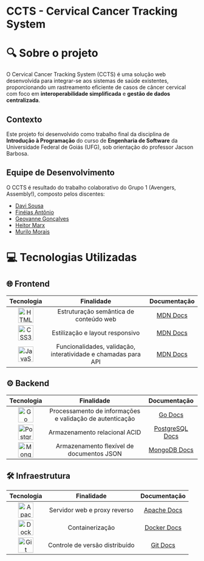 # CCTS - Cervical Cancer Tracking System

# 🔍 Sobre o projeto

O Cervical Cancer Tracking System (CCTS) é uma solução web desenvolvida para integrar-se aos sistemas de saúde existentes, proporcionando um rastreamento eficiente de casos de câncer cervical com foco em **interoperabilidade simplificada** e **gestão de dados centralizada**.

## Contexto

Este projeto foi desenvolvido como trabalho final da disciplina de **Introdução à Programação** do curso de **Engenharia de Software** da Universidade Federal de Goiás (UFG), sob orientação do professor Jacson Barbosa.

## Equipe de Desenvolvimento

O CCTS é resultado do trabalho colaborativo do Grupo 1 (Avengers, Assembly!), composto pelos discentes:

* [Davi Sousa](https://github.com/sfDavi)
* [Finéias Antônio](https://github.com/FineiasAntonio)
* [Geovanne Gonçalves](https://github.com/Geovanne015)
* [Heitor Marx](https://github.com/Heitorvazeg)
* [Murilo Morais](https://github.com/mmoraisg)

# 💻 Tecnologias Utilizadas

## 🌐 Frontend
| Tecnologia | Finalidade | Documentação |
|:----------:|:----------:|:------------:|
| <div align="center"><a href="https://developer.mozilla.org/en-US/docs/Web/HTML" target="_blank" rel="noopener noreferrer"><img width="40" height="40" src="https://cdn.jsdelivr.net/gh/devicons/devicon/icons/html5/html5-original.svg" alt="HTML5" title="HTML5"></a></div> | <div align="center">Estruturação semântica de conteúdo web</div> | <div align="center">[MDN Docs](https://developer.mozilla.org/en-US/docs/Web/HTML)</div> |
| <div align="center"><a href="https://developer.mozilla.org/en-US/docs/Web/CSS" target="_blank" rel="noopener noreferrer"><img width="40" height="40" src="https://cdn.jsdelivr.net/gh/devicons/devicon/icons/css3/css3-original.svg" alt="CSS3" title="CSS3"></a></div> | <div align="center">Estilização e layout responsivo</div> | <div align="center">[MDN Docs](https://developer.mozilla.org/en-US/docs/Web/CSS)</div> |
| <div align="center"><a href="https://developer.mozilla.org/en-US/docs/Web/JavaScript" target="_blank" rel="noopener noreferrer"><img width="40" height="40" src="https://cdn.jsdelivr.net/gh/devicons/devicon/icons/javascript/javascript-original.svg" alt="JavaScript" title="JavaScript"></a></div> | <div align="center">Funcionalidades, validação, interatividade e chamadas para API</div> | <div align="center">[MDN Docs](https://developer.mozilla.org/en-US/docs/Web/JavaScript)</div> |

## ⚙️ Backend
| Tecnologia | Finalidade | Documentação |
|:----------:|:----------:|:------------:|
| <div align="center"><a href="https://go.dev/doc/" target="_blank" rel="noopener noreferrer"><img width="40" height="40" src="https://cdn.jsdelivr.net/gh/devicons/devicon/icons/go/go-original-wordmark.svg" alt="Go" title="Go"></a></div> | <div align="center">Processamento de informações e validação de autenticação</div> | <div align="center">[Go Docs](https://go.dev/doc/)</div> |
| <div align="center"><a href="https://www.postgresql.org/docs/" target="_blank" rel="noopener noreferrer"><img width="40" height="40" src="https://cdn.jsdelivr.net/gh/devicons/devicon/icons/postgresql/postgresql-original.svg" alt="PostgreSQL" title="PostgreSQL"></a></div> | <div align="center">Armazenamento relacional ACID</div> | <div align="center">[PostgreSQL Docs](https://www.postgresql.org/docs/)</div> |
| <div align="center"><a href="https://www.mongodb.com/docs/" target="_blank" rel="noopener noreferrer"><img width="40" height="40" src="https://cdn.jsdelivr.net/gh/devicons/devicon/icons/mongodb/mongodb-original.svg" alt="MongoDB" title="MongoDB"></a></div> | <div align="center">Armazenamento flexível de documentos JSON</div> | <div align="center">[MongoDB Docs](https://www.mongodb.com/docs/)</div> |

## 🛠️ Infraestrutura
| Tecnologia | Finalidade | Documentação |
|:----------:|:----------:|:------------:|
| <div align="center"><a href="https://httpd.apache.org/docs/" target="_blank" rel="noopener noreferrer"><img width="40" height="40" src="https://cdn.jsdelivr.net/gh/devicons/devicon/icons/apache/apache-original.svg" alt="Apache" title="Apache"></a></div> | <div align="center">Servidor web e proxy reverso</div> | <div align="center">[Apache Docs](https://httpd.apache.org/docs/)</div> |
| <div align="center"><a href="https://docs.docker.com/" target="_blank" rel="noopener noreferrer"><img width="40" height="40" src="https://cdn.jsdelivr.net/gh/devicons/devicon/icons/docker/docker-original.svg" alt="Docker" title="Docker"></a></div> | <div align="center">Containerização</div> | <div align="center">[Docker Docs](https://docs.docker.com/)</div> |
| <div align="center"><a href="https://git-scm.com/doc" target="_blank" rel="noopener noreferrer"><img width="40" height="40" src="https://cdn.jsdelivr.net/gh/devicons/devicon/icons/git/git-original.svg" alt="Git" title="Git"></a></div> | <div align="center">Controle de versão distribuído</div> | <div align="center">[Git Docs](https://git-scm.com/doc)</div> |
          
        
